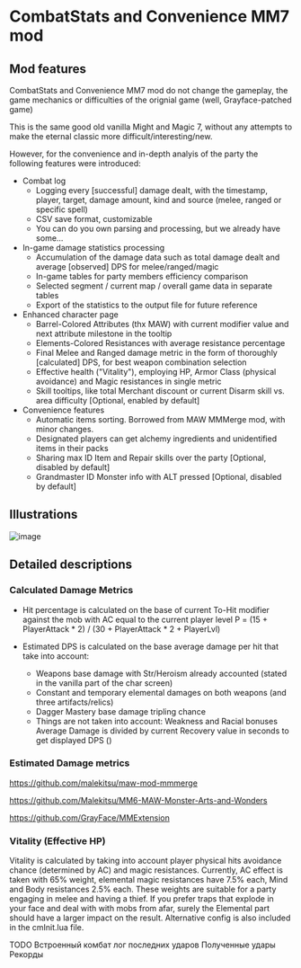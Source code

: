 # CombatStats and Convenience MM7 mod

## Mod features
CombatStats and Convenience MM7 mod do not change the gameplay, the game mechanics or difficulties of the orignial game (well, Grayface-patched game)

This is the same good old vanilla Might and Magic 7, without any attempts to make the eternal classic more difficult/interesting/new.

However, for the convenience and in-depth analyis of the party the following features were introduced:

- Combat log
    - Logging every [successful] damage dealt, with the timestamp, player, target, damage amount, kind and source (melee, ranged or specific spell)
    - CSV save format, customizable
    - You can do you own parsing and processing, but we already have some...
- In-game damage statistics processing
    - Accumulation of the damage data such as total damage dealt and average [observed] DPS for melee/ranged/magic
    - In-game tables for party members efficiency comparison
    - Selected segment / current map / overall game data in separate tables
    - Export of the statistics to the output file for future reference
- Enhanced character page
    - Barrel-Colored Attributes (thx MAW) with current modifier value and next attribute milestone in the tooltip
    - Elements-Colored Resistances with average resistance percentage
    - Final Melee and Ranged damage metric in the form of thoroughly [calculated] DPS, for best weapon combination selection
    - Effective health ("Vitality"), employing HP, Armor Class (physical avoidance) and Magic resistances in single metric
    - Skill tooltips, like total Merchant discount or current Disarm skill vs. area difficulty [Optional, enabled by default]   
- Convenience features
    - Automatic items sorting. Borrowed from MAW MMMerge mod, with minor changes.
    - Designated players can get alchemy ingredients and unidentified items in their packs  
    - Sharing max ID Item and Repair skills over the party [Optional, disabled by default]
    - Grandmaster ID Monster info with ALT pressed [Optional, disabled by default]
    

## Illustrations
![image](https://github.com/user-attachments/assets/a9e3e856-e9e0-45f1-89d5-489c77e9db13)

## Detailed descriptions
### Calculated Damage Metrics

- Hit percentage is calculated on the base of current To-Hit modifier against the mob with AC equal to the current player level
 P = (15 + PlayerAttack * 2) / (30 + PlayerAttack * 2 + PlayerLvl)

- Estimated DPS is calculated on the base average damage per hit that take into account:
    - Weapons base damage with Str/Heroism already accounted (stated in the vanilla part of the char screen)
    - Constant and temporary elemental damages on both weapons (and three artifacts/relics)
    - Dagger Mastery base damage tripling chance
    - Things are not taken into account: Weakness and Racial bonuses
Average Damage is divided by current Recovery value in seconds to get displayed DPS ()

### Estimated Damage metrics

https://github.com/malekitsu/maw-mod-mmmerge

https://github.com/Malekitsu/MM6-MAW-Monster-Arts-and-Wonders

https://github.com/GrayFace/MMExtension

### Vitality (Effective HP)
Vitality is calculated by taking into account player physical hits avoidance chance (determined by AC) and magic resistances. 
Currently, AC effect is taken with 65% weight, elemental magic resistances have 7.5% each, Mind and Body resistances 2.5% each. These weights are suitable for a party engaging in melee and having a thief.
If you prefer traps that explode in your face and deal with with mobs from afar, surely the Elemental part should have a larger impact on the result. Alternative config is also included in the cmInit.lua file.  

TODO
Встроенный комбат лог последних ударов
Полученные удары
Рекорды